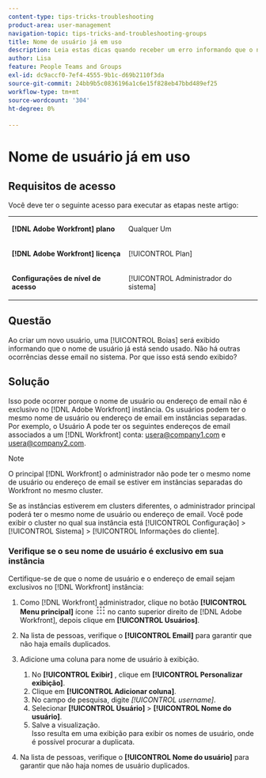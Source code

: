 ```yaml
---
content-type: tips-tricks-troubleshooting
product-area: user-management
navigation-topic: tips-tricks-and-troubleshooting-groups
title: Nome de usuário já em uso
description: Leia estas dicas quando receber um erro informando que o nome de usuário já está sendo usado.
author: Lisa
feature: People Teams and Groups
exl-id: dc9accf0-7ef4-4555-9b1c-d69b2110f3da
source-git-commit: 24bb9b5c0836196a1c6e15f828eb47bbd489ef25
workflow-type: tm+mt
source-wordcount: '304'
ht-degree: 0%

---
```


# Nome de usuário já em uso

## Requisitos de acesso

Você deve ter o seguinte acesso para executar as etapas neste artigo:

<table style="table-layout:auto"> 
 <col> 
 <col> 
 <tbody> 
  <tr> 
   <td role="rowheader"><strong>[!DNL Adobe Workfront] plano</strong></td> 
   <td> <p>Qualquer Um</p> </td> 
  </tr> 
  <tr> 
   <td role="rowheader"><strong>[!DNL Adobe Workfront] licença</strong></td> 
   <td> <p>[!UICONTROL Plan]</p> </td> 
  </tr> 
  <tr> 
   <td role="rowheader"><strong>Configurações de nível de acesso</strong></td> 
   <td> <p>[!UICONTROL Administrador do sistema]</p> </td> 
  </tr> 
 </tbody> 
</table>

## Questão

Ao criar um novo usuário, uma [!UICONTROL Boias] será exibido informando que o nome de usuário já está sendo usado. Não há outras ocorrências desse email no sistema. Por que isso está sendo exibido?

## Solução

Isso pode ocorrer porque o nome de usuário ou endereço de email não é exclusivo no [!DNL Adobe Workfront] instância. Os usuários podem ter o mesmo nome de usuário ou endereço de email em instâncias separadas. Por exemplo, o Usuário A pode ter os seguintes endereços de email associados a um [!DNL Workfront] conta: usera@company1.com e usera@company2.com.

>[!NOTE]
>
>O principal [!DNL Workfront] o administrador não pode ter o mesmo nome de usuário ou endereço de email se estiver em instâncias separadas do Workfront no mesmo cluster.
>
>Se as instâncias estiverem em clusters diferentes, o administrador principal poderá ter o mesmo nome de usuário ou endereço de email. Você pode exibir o cluster no qual sua instância está [!UICONTROL Configuração] > [!UICONTROL Sistema] > [!UICONTROL Informações do cliente].

### Verifique se o seu nome de usuário é exclusivo em sua instância

Certifique-se de que o nome de usuário e o endereço de email sejam exclusivos no [!DNL Workfront] instância:

1. Como [!DNL Workfront] administrador, clique no botão **[!UICONTROL Menu principal]** ícone ![](assets/main-menu-icon.png) no canto superior direito de [!DNL Adobe Workfront], depois clique em **[!UICONTROL Usuários]**.
1. Na lista de pessoas, verifique o **[!UICONTROL Email]** para garantir que não haja emails duplicados.
1. Adicione uma coluna para nome de usuário à exibição.

   1. No **[!UICONTROL Exibir]** , clique em **[!UICONTROL Personalizar exibição]**.
   1. Clique em **[!UICONTROL Adicionar coluna]**.
   1. No campo de pesquisa, digite *[!UICONTROL username]*.
   1. Selecionar **[!UICONTROL Usuário]** > **[!UICONTROL Nome do usuário]**.
   1. Salve a visualização.\
      Isso resulta em uma exibição para exibir os nomes de usuário, onde é possível procurar a duplicata.

1. Na lista de pessoas, verifique o **[!UICONTROL Nome do usuário]** para garantir que não haja nomes de usuário duplicados.
